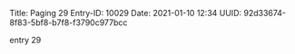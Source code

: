 Title: Paging 29
Entry-ID: 10029
Date: 2021-01-10 12:34
UUID: 92d33674-8f83-5bf8-b7f8-f3790c977bcc

entry 29
